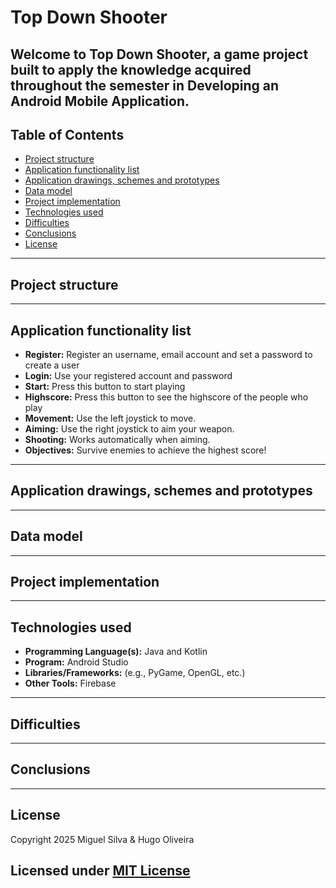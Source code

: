 # Top Down Shooter

Welcome to **Top Down Shooter**, a game project built to apply the knowledge acquired throughout the semester in Developing an Android Mobile Application.
---

## Table of Contents
- [Project structure](#Projectstructure)
- [Application functionality list](#Applicationfunctionalitylist)
- [Application drawings, schemes and prototypes](#Applicationdrawings,schemesandprototypes)
- [Data model](#Datamodel)
- [Project implementation](#Projectimplementation)
- [Technologies used](#Technologiesused)
- [Difficulties](#Difficulties)
- [Conclusions](#Conclusions)
- [License](#License)
---

## Project structure


---

## Application functionality list

- **Register:** Register an username, email account and set a password to create a user
- **Login:** Use your registered account and password
- **Start:** Press this button to start playing
- **Highscore:** Press this button to see the highscore of the people who play 
- **Movement:** Use the left joystick to move.
- **Aiming:** Use the right joystick to aim your weapon.
- **Shooting:** Works automatically when aiming.
- **Objectives:** Survive enemies to achieve the highest score!

---

## Application drawings, schemes and prototypes

---

## Data model


---

## Project implementation




---

## Technologies used

- **Programming Language(s):** Java and Kotlin
- **Program:** Android Studio
- **Libraries/Frameworks:** (e.g., PyGame, OpenGL, etc.)
- **Other Tools:** Firebase
  
---

## Difficulties

---
## Conclusions

---
## License 

Copyright 2025 Miguel Silva & Hugo Oliveira

Licensed under [MIT License](LICENSE)
---
